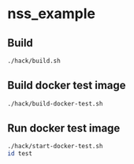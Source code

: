 # nss_example

## Build

```bash
./hack/build.sh
```

## Build docker test image

```bash
./hack/build-docker-test.sh
```

## Run docker test image

```bash
./hack/start-docker-test.sh
id test
```